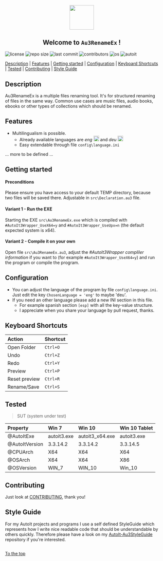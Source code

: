 #####

<p align="center">
    <img src="http://sven-seyfert.de/media/logo_circle.png" width="80" />
    <h2 align="center">Welcome to <code>Au3RenameEx</code> !</h2>
</p>

![license](https://img.shields.io/badge/license-MIT-green.svg?logo=github)
![repo size](https://img.shields.io/github/repo-size/Sven-Seyfert/AutoIt-Au3RenameEx.svg?logo=github)
![last commit](https://img.shields.io/github/last-commit/Sven-Seyfert/AutoIt-Au3RenameEx.svg?logo=github)
![contributors](https://img.shields.io/github/contributors/Sven-Seyfert/AutoIt-Au3RenameEx.svg?logo=github)
![os](https://img.shields.io/badge/os-windows-blueviolet.svg?logo=windows)
![autoit](https://img.shields.io/badge/autoit-rockz-9cf.svg?logo=visual-studio-code)

[Description](#description) | [Features](#features) | [Getting started](#getting-started) | [Configuration](#configuration) | [Keyboard Shortcuts](#keyboard-shortcuts) | [Tested](#tested) | [Contributing](#contributing) | [Style Guide](#style-guide)

## Description

Au3RenameEx is a multiple files renaming tool. It's for structured renaming of files in the same way.
Common use cases are music files, audio books, ebooks or other types of collections which should be renamed.

## Features

- Multilingualism is possible.
    - Already available languages are *eng* <img src="https://github.com/lipis/flag-icon-css/blob/master/flags/4x3/gb.svg" alt="eng" width="18px"/> and *deu* <img src="https://github.com/lipis/flag-icon-css/blob/master/flags/4x3/de.svg" alt="deu" width="18px"/>
    - Easy extendable through file `config\language.ini`

... more to be defined ...

## Getting started

#### Preconditions

Please ensure you have access to your default TEMP directory, because two files will be saved there.
Adjustable in `src\Declaration.au3` file.

#### Variant 1 - Run the EXE

Starting the EXE `src\Au3RenameEx.exe` which is compiled with `#AutoIt3Wrapper_UseX64=y` and `#AutoIt3Wrapper_UseUpx=n` (the default expected system is x64).

#### Variant 2 - Compile it on your own

Open file `src\Au3RenameEx.au3`, adjust the *#AutoIt3Wrapper compliler information* if you want to (for example `#AutoIt3Wrapper_UseX64=y`) and run the program or compile the program.

## Configuration

- You can adjust the language of the program by file `config\language.ini`. Just edit the key `ChosenLanguage = 'eng'` to maybe 'deu'.
- If you need an other language please add a new INI section in this file.
    - For example spanish section `[esp]` with all the key-value structure.
    - I appreciate when you share your language by pull request, thanks.

## Keyboard Shortcuts

| Action        | Shortcut |
| :------------ | :------- |
| Open Folder   | `Ctrl+O` |
| Undo          | `Ctrl+Z` |
| Redo          | `Ctrl+Y` |
| Preview       | `Ctrl+P` |
| Reset preview | `Ctrl+R` |
| Rename/Save   | `Ctrl+S` |

## Tested

> SUT (system under test)

| Property       | Win 7       | Win 10          | Win 10 Tablet |
| :------------- | :---------- | :-------------- | :------------ |
| @AutoItExe     | autoit3.exe | autoit3_x64.exe | autoit3.exe   |
| @AutoItVersion | 3.3.14.2    | 3.3.14.2        | 3.3.14.5      |
| @CPUArch       | X64         | X64             | X64           |
| @OSArch        | X64         | X64             | X86           |
| @OSVersion     | WIN_7       | WIN_10          | Win_10        |

## Contributing

Just look at [CONTRIBUTING](https://github.com/Sven-Seyfert/AutoIt-Au3RenameEx/blob/master/docs/CONTRIBUTING.md), thank you!

## Style Guide

For my AutoIt projects and programs I use a self defined StyleGuide which represents how I write nice readable code that should be understandable by others quickly. Therefore please have a look on my [AutoIt-Au3StyleGuide](https://github.com/Sven-Seyfert/AutoIt-Au3StyleGuide/blob/master/README.md) repository if you're interested.

##

[To the top](#)
